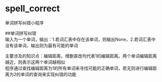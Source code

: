 # spell_correct
单词拼写纠错小程序

##单词拼写纠错  
输入为一个单词，输出：1.若词汇表中存在该单词，则输出None，2.若词汇表中没有该单词，输出则为最有可能的单词  
  
主要涉及的知识点：编辑距离，增删查改均代表1的编辑距离。两个单词编辑距离越近，则表示这两个单词越相似  
程序通过查找编辑距离为1的所有单词来寻找可能的正确单词，若无则进行编辑距离为2的单词的查询来实现纠错的功能
